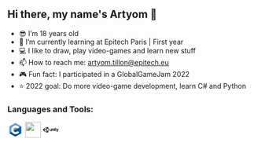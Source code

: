 ## Hi there, my name's Artyom 👋

<!--
**NotAJunkie2/NotAJunkie2** is a ✨ _special_ ✨ repository because its `README.md` (this file) appears on your GitHub profile.

Here are some ideas to get you started:


-->
- 😎 I’m 18 years old
- 📗 I’m currently learning at Epitech Paris | First year
- 💻 I like to draw, play video-games and learn new stuff
- 📫 How to reach me: artyom.tillon@epitech.eu
- 🎮 Fun fact: I participated in a GlobalGameJam 2022
- ⭐ 2022 goal: Do more video-game development, learn C# and Python

### Languages and Tools:

<img src="https://raw.githubusercontent.com/github/explore/f3e22f0dca2be955676bc70d6214b95b13354ee8/topics/c/c.png" width="32" height="32" />
<img src="https://upload.wikimedia.org/wikipedia/commons/thumb/9/9a/Visual_Studio_Code_1.35_icon.svg/2048px-Visual_Studio_Code_1.35_icon.svg.png" width="32" height="32" />
<img src="https://raw.githubusercontent.com/github/explore/80688e429a7d4ef2fca1e82350fe8e3517d3494d/topics/unity/unity.png" width="32" height="32" />
